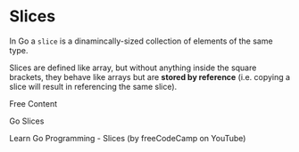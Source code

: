 # Slices

In Go a `slice` is a dinamincally-sized collection of elements of the same type.

Slices are defined like array, but without anything inside the square brackets, they behave like arrays but are **stored by reference** (i.e. copying a slice will result in referencing the same slice).

<ResourceGroupTitle>Free Content</ResourceGroupTitle>

<BadgeLink colorScheme='blue' badgeText='Official Website' href='https://go.dev/tour/moretypes/6'>Go Slices</BadgeLink>

<BadgeLink badgeText='Watch' href='https://youtu.be/YS4e4q9oBaU?t=6473'>Learn Go Programming - Slices (by freeCodeCamp on YouTube)</BadgeLink>

